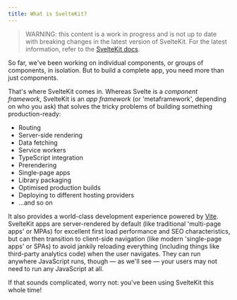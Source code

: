 ```yaml
---
title: What is SvelteKit?
---
```


> WARNING: this content is a work in progress and is not up to date with breaking changes in the latest version of SvelteKit. For the latest information, refer to the [SvelteKit docs](https://kit.svelte.dev/docs).

So far, we've been working on individual components, or groups of components, in isolation. But to build a complete app, you need more than just components.

That's where SvelteKit comes in. Whereas Svelte is a _component framework_, SvelteKit is an _app framework_ (or 'metaframework', depending on who you ask) that solves the tricky problems of building something production-ready:

- Routing
- Server-side rendering
- Data fetching
- Service workers
- TypeScript integration
- Prerendering
- Single-page apps
- Library packaging
- Optimised production builds
- Deploying to different hosting providers
- ...and so on

It also provides a world-class development experience powered by [Vite](https://vitejs.dev). SvelteKit apps are server-rendered by default (like traditional 'multi-page apps' or MPAs) for excellent first load performance and SEO characteristics, but can then transition to client-side navigation (like modern 'single-page apps' or SPAs) to avoid jankily reloading everything (including things like third-party analytics code) when the user navigates. They can run anywhere JavaScript runs, though — as we'll see — your users may not need to run any JavaScript at all.

If that sounds complicated, worry not: you've been using SvelteKit this whole time!
